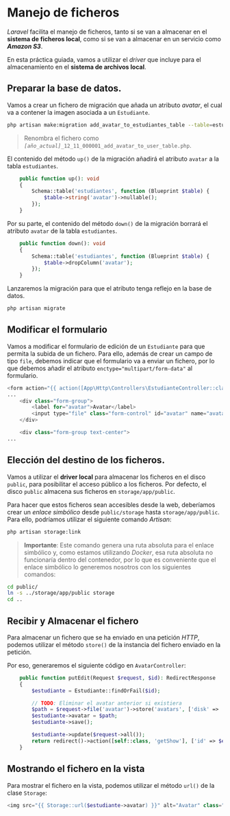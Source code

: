 # Manejo de ficheros

_Laravel_ facilita el manejo de ficheros, tanto si se van a almacenar en el **sistema de ficheros local**, como si se van a almacenar en un servicio como _**Amazon S3**_.

En esta práctica guiada, vamos a utilizar el _driver_ que incluye para el almacenamiento en el **sistema de archivos local**.

## Preparar la base de datos.

Vamos a crear un fichero de migración que añada un atributo _avatar_, el cual va a contener la imagen asociada a un `Estudiante`.

```bash
php artisan make:migration add_avatar_to_estudiantes_table --table=estudiantes
```

> Renombra el fichero como _`[año_actual]`_`_12_11_000001_add_avatar_to_user_table.php`.

El contenido del método  `up()` de la migración añadirá el atributo `avatar` a la tabla  `estudiantes`.

```php
    public function up(): void
    {
        Schema::table('estudiantes', function (Blueprint $table) {
            $table->string('avatar')->nullable();
        });
    }
```

Por su parte, el contenido del método  `down()` de la migración borrará el atributo `avatar` de la tabla `estudiantes`.

```php
    public function down(): void
    {
        Schema::table('estudiantes', function (Blueprint $table) {
            $table->dropColumn('avatar');
        });
    }
```

Lanzaremos la migración para que el atributo tenga reflejo en la base de datos.

```bash
php artisan migrate
```

## Modificar el formulario

Vamos a modificar el formulario de edición de un `Estudiante` para que permita la subida de un fichero. Para ello, además de crear un campo de tipo `file`, debemos indicar que el formulario va a enviar un fichero, por lo que debemos añadir el atributo `enctype="multipart/form-data"` al formulario.

```php
<form action="{{ action([App\Http\Controllers\EstudianteController::class, 'putEdit'], ['id' => $estudiante->id]) }}" method="POST" enctype="multipart/form-data">
...
    <div class="form-group">
        <label for="avatar">Avatar</label>
        <input type="file" class="form-control" id="avatar" name="avatar" placeholder="Avatar">
    </div>

    <div class="form-group text-center">
...
```

## Elección del destino de los ficheros.

Vamos a utilizar el **driver local** para almacenar los ficheros en el disco `public`, para posibilitar el acceso público a los ficheros. Por defecto, el disco `public` almacena sus ficheros en `storage/app/public`.

Para hacer que estos ficheros sean accesibles desde la web, deberíamos crear un _enlace simbólico_ desde `public/storage` hasta `storage/app/public`. Para ello, podríamos utilizar el siguiente comando _Artisan_:

```bash
php artisan storage:link
```

> **Importante**: Este comando genera una ruta absoluta para el enlace simbólico y, como estamos utilizando _Docker_, esa ruta absoluta no funcionaría dentro del contenedor, por lo que es conveniente que el enlace simbólico lo generemos nosotros con los siguientes comandos:

```bash
cd public/
ln -s ../storage/app/public storage
cd ..
```

## Recibir y Almacenar el fichero

Para almacenar un fichero que se ha enviado en una petición _HTTP_, podemos utilizar el método `store()` de la instancia del fichero enviado en la petición.

Por eso, generaremos el siguiente código en `AvatarController`:

```php
    public function putEdit(Request $request, $id): RedirectResponse
    {
        $estudiante = Estudiante::findOrFail($id);

        // TODO: Eliminar el avatar anterior si existiera
        $path = $request->file('avatar')->store('avatars', ['disk' => 'public']);
        $estudiante->avatar = $path;
        $estudiante->save();

        $estudiante->update($request->all());
        return redirect()->action([self::class, 'getShow'], ['id' => $estudiante->id]);
    }

```

## Mostrando el fichero en la vista

Para mostrar el fichero en la vista, podemos utilizar el método `url()` de la clase `Storage`:

```php
<img src="{{ Storage::url($estudiante->avatar) }}" alt="Avatar" class="img-thumbnail">
```
